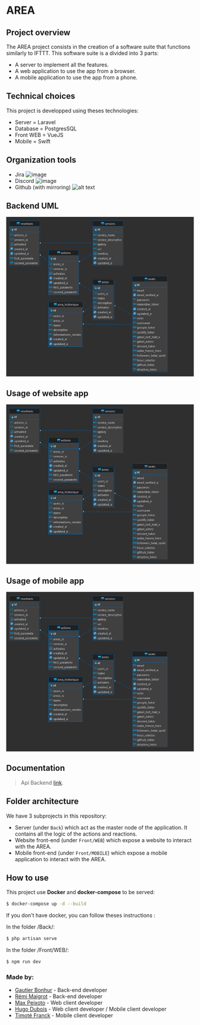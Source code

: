 # AREA



## Project overview

The AREA project consists in the creation of a software suite that functions similarly to IFTTT.
This software suite is a divided into 3 parts:

- A server to implement all the features.
- A web application to use the app from a browser.
- A mobile application to use the app from a phone.

## Technical choices

This project is developped using theses technologies:

- Server = Laravel
- Database = PostgresSQL
- Front WEB = VueJS
- Mobile = Swift

## Organization tools
- Jira ![image](https://www.google.com/url?sa=i&url=https%3A%2F%2Flogowik.com%2Fjira-logo-vector-51263.html&psig=AOvVaw3J12dRH4ksa0j1YtFL_Fk5&ust=1699280929909000&source=images&cd=vfe&opi=89978449&ved=0CBAQjRxqFwoTCOiK5fOIrYIDFQAAAAAdAAAAABAD)
- Discord ![image](https://www.google.com/url?sa=i&url=https%3A%2F%2Ffr.wikipedia.org%2Fwiki%2FFichier%3ADiscord_Logo_sans_texte.svg&psig=AOvVaw2MYrtnZm5aGN_pF2wCO81Q&ust=1699280914478000&source=images&cd=vfe&opi=89978449&ved=0CBAQjRxqFwoTCNi-peyIrYIDFQAAAAAdAAAAABAD)
- Github (with mirroring)
![alt text](https://www.google.com/url?sa=i&url=https%3A%2F%2Fwww.flaticon.com%2Ffree-icon%2Fgithub-logo_25231&psig=AOvVaw1BgVpACQNt0UznrtPdbCP-&ust=1699280954506000&source=images&cd=vfe&opi=89978449&ved=0CBAQjRxqFwoTCNDRrP-IrYIDFQAAAAAdAAAAABAD)

## Backend UML

![image](Doc/uml.png)

## Usage of website app

![image](Doc/uml.png)

## Usage of mobile app

![image](Doc/uml.png)

## Documentation
> Api Backend [link](https://documenter.getpostman.com/view/20779056/2s9YJc1hgo).

## Folder architecture

We have 3 subprojects in this repository:
- Server (under `Back`) which act as the master node of the application. It contains
  all the logic of the actions and reactions.
- Website front-end (under `Front/WEB`) which expose a website to interact with the AREA.
- Mobile front-end (under `Front/MOBILE`) which expose a mobile application to interact with
  the AREA.

## How to use

This project use __Docker__ and __docker-compose__ to be served:

```bash
$ docker-compose up -d --build
```

If you don't have docker, you can follow theses instructions :

In the folder /Back/:
```bash
$ php artisan serve
```

In the folder /Front/WEB/:
```bash
$ npm run dev   
```

### Made by:  
- [Gautier Bonhur](https://github.com/gautier337) - Back-end developer  
- [Rémi Maigrot](https://github.com/RemiMaigrot) - Back-end developer    
- [Max Peixoto](https://github.com/MaxPeix) - Web client developer  
- [Hugo Dubois](https://github.com/Hugo-code-dev) - Web client developer / Mobile client developer 
- [Timoté Franck](https://github.com/NameIsDume) - Mobile client developer  